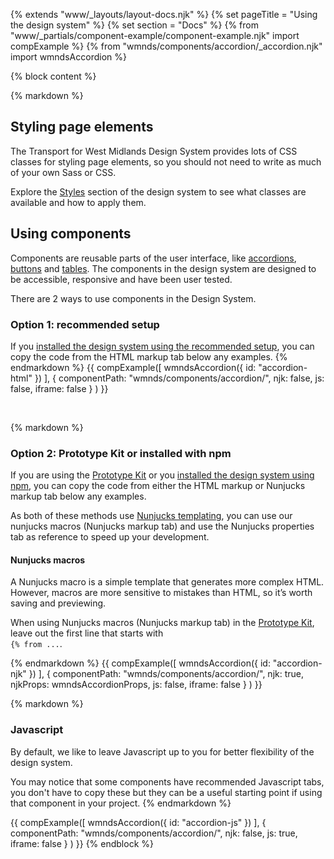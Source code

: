{% extends "www/_layouts/layout-docs.njk" %}
{% set pageTitle = "Using the design system" %}
{% set section = "Docs" %}
{% from "www/_partials/component-example/component-example.njk" import compExample %}
{% from "wmnds/components/accordion/_accordion.njk" import wmndsAccordion %}

{% block content %}

{% markdown %}

## Styling page elements

The Transport for West Midlands Design System provides lots of CSS classes for styling page elements, so you should not need to write as much of your own Sass or CSS.

Explore the [Styles](/styles/) section of the design system to see what classes are available and how to apply them.

## Using components

Components are reusable parts of the user interface, like [accordions](/components/accordion/), [buttons](/components/buttons/) and [tables](/components/table/). The components in the design system are designed to be accessible, responsive and have been user tested.

There are 2 ways to use components in the Design System.

### Option 1: recommended setup

If you [installed the design system using the recommended setup](/docs/get-started/production/#option-1-include-compiled-files-recommended), you can copy the code from the HTML markup tab below any examples.
{% endmarkdown %}
{{
  compExample([
      wmndsAccordion({
        id: "accordion-html"
      })
    ], {
      componentPath: "wmnds/components/accordion/",
      njk: false,
      js: false,
      iframe: false
    }
  )
}}

<br/>

{% markdown %}

### Option 2: Prototype Kit or installed with npm

If you are using the [Prototype Kit](/docs/get-started/prototype-kit/) or you [installed the design system using npm](/docs/get-started/production/#option-2-install-using-npm), you can copy the code from either the HTML markup or Nunjucks markup tab below any examples.

As both of these methods use <a href="https://mozilla.github.io/nunjucks/templating.html" target="_blank" rel="noopener noreferrer" class="wmnds-link">Nunjucks templating</a>, you can use our nunjucks macros (Nunjucks markup tab) and use the Nunjucks properties tab as reference to speed up your development.

#### Nunjucks macros

A Nunjucks macro is a simple template that generates more complex HTML. However, macros are more sensitive to mistakes than HTML, so it’s worth saving and previewing.

When using Nunjucks macros (Nunjucks markup tab) in the [Prototype Kit](/docs/get-started/prototype-kit/), leave out the first line that starts with <br/><code class="wmnds-website-inline-code">&lcub;&percnt; from ...</code>.

{% endmarkdown %}
{{
  compExample([
      wmndsAccordion({
        id: "accordion-njk"
      })
    ], {
      componentPath: "wmnds/components/accordion/",
      njk: true,
      njkProps: wmndsAccordionProps,
      js: false,
      iframe: false
    }
  )
}}
<br/>

{% markdown %}

### Javascript

By default, we like to leave Javascript up to you for better flexibility of the design system.

You may notice that some components have recommended Javascript tabs, you don't have to copy these but they can be a useful starting point if using that component in your project.
{% endmarkdown %}

{{
  compExample([
      wmndsAccordion({
        id: "accordion-js"
      })
    ], {
      componentPath: "wmnds/components/accordion/",
      njk: false,
      js: true,
      iframe: false
    }
  )
}}
{% endblock %}
